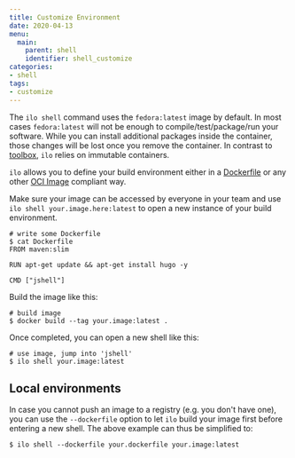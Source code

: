 ```yaml
---
title: Customize Environment
date: 2020-04-13
menu:
  main:
    parent: shell
    identifier: shell_customize
categories:
- shell
tags:
- customize
---
```


The `ilo shell` command uses the `fedora:latest` image by default. In most cases `fedora:latest` will not be enough to compile/test/package/run your software. While you can install additional packages inside the container, those changes will be lost once you remove the container. In contrast to [toolbox](https://github.com/containers/toolbox), `ilo` relies on immutable containers.

`ilo` allows you to define your build environment either in a [Dockerfile](https://docs.docker.com/engine/reference/builder/) or any other [OCI Image](https://github.com/opencontainers/image-spec/blob/master/spec.md) compliant way.

Make sure your image can be accessed by everyone in your team and use `ilo shell your.image.here:latest` to open a new instance of your build environment.

```shell script
# write some Dockerfile
$ cat Dockerfile
FROM maven:slim

RUN apt-get update && apt-get install hugo -y

CMD ["jshell"]
```

Build the image like this:

```shell script
# build image
$ docker build --tag your.image:latest .
```

Once completed, you can open a new shell like this:

```shell script
# use image, jump into 'jshell'
$ ilo shell your.image:latest
```

## Local environments

In case you cannot push an image to a registry (e.g. you don't have one), you can use the `--dockerfile` option to let `ilo` build your image first before entering a new shell. The above example can thus be simplified to:

```shell script
$ ilo shell --dockerfile your.dockerfile your.image:latest
```
